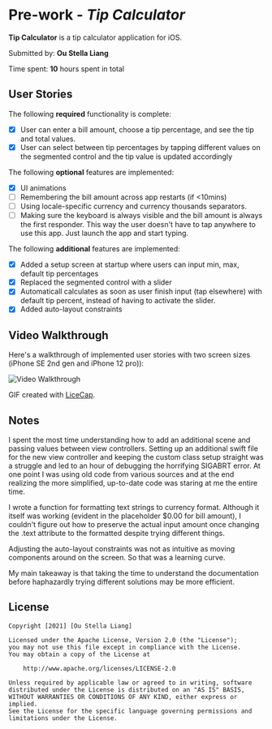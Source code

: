 # Pre-work - *Tip Calculator*

**Tip Calculator** is a tip calculator application for iOS.

Submitted by: **Ou Stella Liang**

Time spent: **10** hours spent in total

## User Stories

The following **required** functionality is complete:

* [X] User can enter a bill amount, choose a tip percentage, and see the tip and total values.
* [X] User can select between tip percentages by tapping different values on the segmented control and the tip value is updated accordingly

The following **optional** features are implemented:

* [X] UI animations
* [ ] Remembering the bill amount across app restarts (if <10mins)
* [ ] Using locale-specific currency and currency thousands separators.
* [ ] Making sure the keyboard is always visible and the bill amount is always the first responder. This way the user doesn't have to tap anywhere to use this app. Just launch the app and start typing.

The following **additional** features are implemented:

- [X] Added a setup screen at startup where users can input min, max, default tip percentages
- [X] Replaced the segmented control with a slider
- [X] Automaticall calculates as soon as user finish input (tap elsewhere) with default tip percent, instead of having to activate the slider.
- [X] Added auto-layout constraints

## Video Walkthrough

Here's a walkthrough of implemented user stories with two screen sizes (iPhone SE 2nd gen and iPhone 12 pro)):

<img src='http://i.imgur.com/link/to/your/gif/demo.gif' title='Video Walkthrough' width='' alt='Video Walkthrough' />

GIF created with [LiceCap](http://www.cockos.com/licecap/).

## Notes

I spent the most time understanding how to add an additional scene and passing values between view controllers. Setting up an additional swift file for the new view controller and keeping the custom class setup straight was a struggle and led to an hour of debugging the horrifying SIGABRT error. At one point I was using old code from various sources and at the end realizing the more simplified, up-to-date code was staring at me the entire time. 

I wrote a function for formatting text strings to currency format. Although it itself was working (evident in the placeholder $0.00 for bill amount), I couldn't figure out how to preserve the actual input amount once changing the .text attribute to the formatted despite trying different things.

Adjusting the auto-layout constraints was not as intuitive as moving components around on the screen. So that was a learning curve. 

My main takeaway is that taking the time to understand the documentation before haphazardly trying different solutions may be more efficient.


## License

    Copyright [2021] [Ou Stella Liang]

    Licensed under the Apache License, Version 2.0 (the "License");
    you may not use this file except in compliance with the License.
    You may obtain a copy of the License at

        http://www.apache.org/licenses/LICENSE-2.0

    Unless required by applicable law or agreed to in writing, software
    distributed under the License is distributed on an "AS IS" BASIS,
    WITHOUT WARRANTIES OR CONDITIONS OF ANY KIND, either express or implied.
    See the License for the specific language governing permissions and
    limitations under the License.
